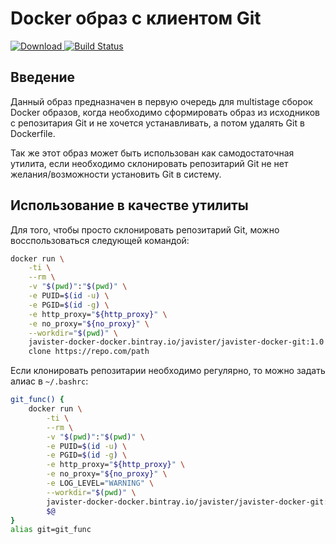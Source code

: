 # Docker образ с клиентом Git

[ ![Download](https://api.bintray.com/packages/javister/docker/javister%3Ajavister-docker-git/images/download.svg) ](https://bintray.com/javister/docker/javister%3Ajavister-docker-git/_latestVersion)
[![Build Status](https://travis-ci.org/javister/javister-docker-git.svg?branch=master)](https://travis-ci.org/javister/javister-docker-git)

## Введение

Данный образ предназначен в первую очередь для multistage сборок Docker образов,
когда необходимо сформировать образ из исходников с репозитария Git и не хочется
устанавливать, а потом удалять Git в Dockerfile.

Так же этот образ может быть использован как самодостаточная утилита, если
необходимо склонировать репозитарий Git не нет желания/возможности установить
Git в систему.

## Использование в качестве утилиты

Для того, чтобы просто склонировать репозитарий Git, можно восспользоваться
следующей командой:

```bash
docker run \
    -ti \
    --rm \
    -v "$(pwd)":"$(pwd)" \
    -e PUID=$(id -u) \
    -e PGID=$(id -g) \
    -e http_proxy="${http_proxy}" \
    -e no_proxy="${no_proxy}" \
    --workdir="$(pwd)" \
    javister-docker-docker.bintray.io/javister/javister-docker-git:1.0 \
    clone https://repo.com/path
```
Если клонировать репозитарии необходимо регулярно, то можно задать алиас в
`~/.bashrc`:

```bash
git_func() {
    docker run \
        -ti \
        --rm \
        -v "$(pwd)":"$(pwd)" \
        -e PUID=$(id -u) \
        -e PGID=$(id -g) \
        -e http_proxy="${http_proxy}" \
        -e no_proxy="${no_proxy}" \
        -e LOG_LEVEL="WARNING" \
        --workdir="$(pwd)" \
        javister-docker-docker.bintray.io/javister/javister-docker-git:1.0 \
        $@
}
alias git=git_func
``` 
